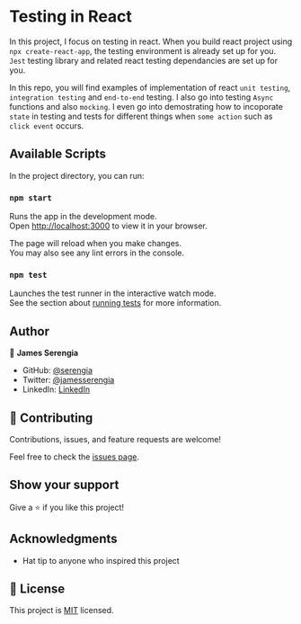 # Testing in React

In this project, I focus on testing in react. When you build react project using `npx create-react-app`, the testing environment is already set up for you. `Jest` testing library and related react testing dependancies are set up for you.

In this repo, you will find examples of implementation of react `unit testing`, `integration testing` and `end-to-end` testing. I also go into testing `Async` functions and also `mocking`. I even go into demostrating how to incoporate `state` in testing and tests for different things when `some action` such as `click event` occurs.

## Available Scripts

In the project directory, you can run:

### `npm start`

Runs the app in the development mode.\
Open [http://localhost:3000](http://localhost:3000) to view it in your browser.

The page will reload when you make changes.\
You may also see any lint errors in the console.

### `npm test`

Launches the test runner in the interactive watch mode.\
See the section about [running tests](https://facebook.github.io/create-react-app/docs/running-tests) for more information.

## Author

👤 **James Serengia**

- GitHub: [@serengia](https://github.com/serengia)
- Twitter: [@jamesserengia](https://twitter.com/jamesserengia)
- LinkedIn: [LinkedIn](https://linkedin.com/in/james-serengia)

<!-- CONTRIBUTING -->

## 🤝 Contributing

Contributions, issues, and feature requests are welcome!

Feel free to check the [issues page](../../issues/).

## Show your support <a name="support"></a>

Give a ⭐️ if you like this project!

## Acknowledgments

- Hat tip to anyone who inspired this project

## 📝 License

This project is [MIT](./MIT.md) licensed.
